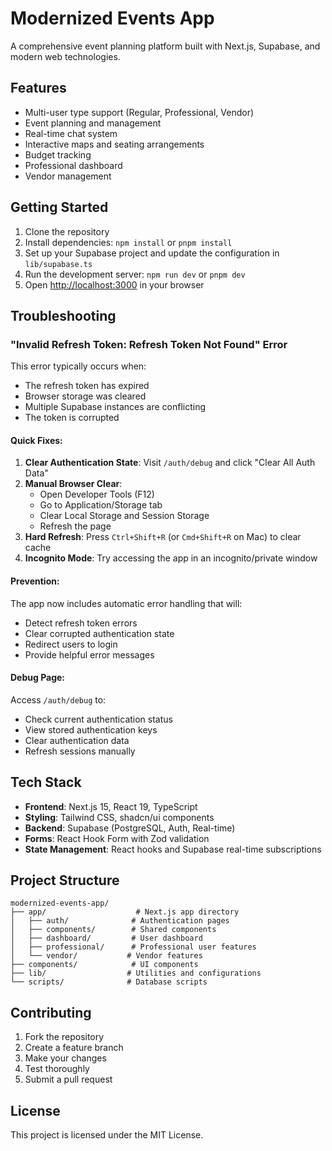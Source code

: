 # Modernized Events App

A comprehensive event planning platform built with Next.js, Supabase, and modern web technologies.

## Features

- Multi-user type support (Regular, Professional, Vendor)
- Event planning and management
- Real-time chat system
- Interactive maps and seating arrangements
- Budget tracking
- Professional dashboard
- Vendor management

## Getting Started

1. Clone the repository
2. Install dependencies: `npm install` or `pnpm install`
3. Set up your Supabase project and update the configuration in `lib/supabase.ts`
4. Run the development server: `npm run dev` or `pnpm dev`
5. Open [http://localhost:3000](http://localhost:3000) in your browser

## Troubleshooting

### "Invalid Refresh Token: Refresh Token Not Found" Error

This error typically occurs when:
- The refresh token has expired
- Browser storage was cleared
- Multiple Supabase instances are conflicting
- The token is corrupted

#### Quick Fixes:

1. **Clear Authentication State**: Visit `/auth/debug` and click "Clear All Auth Data"
2. **Manual Browser Clear**: 
   - Open Developer Tools (F12)
   - Go to Application/Storage tab
   - Clear Local Storage and Session Storage
   - Refresh the page
3. **Hard Refresh**: Press `Ctrl+Shift+R` (or `Cmd+Shift+R` on Mac) to clear cache
4. **Incognito Mode**: Try accessing the app in an incognito/private window

#### Prevention:

The app now includes automatic error handling that will:
- Detect refresh token errors
- Clear corrupted authentication state
- Redirect users to login
- Provide helpful error messages

#### Debug Page:

Access `/auth/debug` to:
- Check current authentication status
- View stored authentication keys
- Clear authentication data
- Refresh sessions manually

## Tech Stack

- **Frontend**: Next.js 15, React 19, TypeScript
- **Styling**: Tailwind CSS, shadcn/ui components
- **Backend**: Supabase (PostgreSQL, Auth, Real-time)
- **Forms**: React Hook Form with Zod validation
- **State Management**: React hooks and Supabase real-time subscriptions

## Project Structure

```
modernized-events-app/
├── app/                    # Next.js app directory
│   ├── auth/              # Authentication pages
│   ├── components/        # Shared components
│   ├── dashboard/         # User dashboard
│   ├── professional/      # Professional user features
│   └── vendor/           # Vendor features
├── components/            # UI components
├── lib/                  # Utilities and configurations
└── scripts/              # Database scripts
```

## Contributing

1. Fork the repository
2. Create a feature branch
3. Make your changes
4. Test thoroughly
5. Submit a pull request

## License

This project is licensed under the MIT License.
